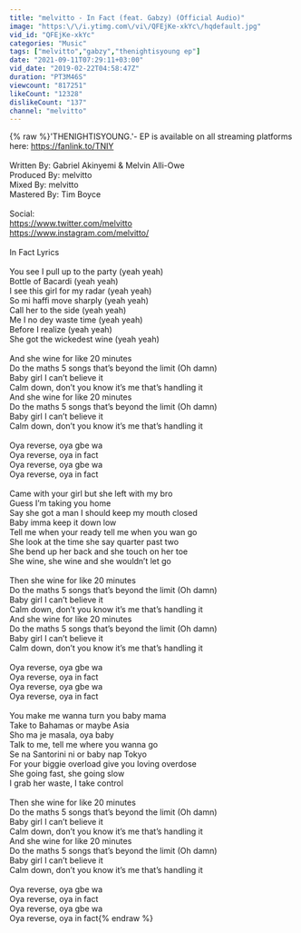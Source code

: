```yaml
---
title: "melvitto - In Fact (feat. Gabzy) (Official Audio)"
image: "https:\/\/i.ytimg.com\/vi\/QFEjKe-xkYc\/hqdefault.jpg"
vid_id: "QFEjKe-xkYc"
categories: "Music"
tags: ["melvitto","gabzy","thenightisyoung ep"]
date: "2021-09-11T07:29:11+03:00"
vid_date: "2019-02-22T04:58:47Z"
duration: "PT3M46S"
viewcount: "817251"
likeCount: "12328"
dislikeCount: "137"
channel: "melvitto"
---
```

{% raw %}'THENIGHTISYOUNG.'- EP is available on all streaming platforms here: <a rel="nofollow" target="blank" href="https://fanlink.to/TNIY">https://fanlink.to/TNIY</a><br /><br />Written By: Gabriel Akinyemi &amp; Melvin Alli-Owe<br />Produced By: melvitto<br />Mixed By: melvitto<br />Mastered By: Tim Boyce<br /><br />Social:<br /><a rel="nofollow" target="blank" href="https://www.twitter.com/melvitto">https://www.twitter.com/melvitto</a><br /><a rel="nofollow" target="blank" href="https://www.instagram.com/melvitto/">https://www.instagram.com/melvitto/</a><br /><br />In Fact Lyrics<br /><br />You see I pull up to the party (yeah yeah)<br />Bottle of Bacardi (yeah yeah)<br />I see this girl for my radar (yeah yeah)<br />So mi haffi move sharply (yeah yeah)<br />Call her to the side (yeah yeah)<br />Me I no dey waste time (yeah yeah)<br />Before I realize (yeah yeah)<br />She got the wickedest wine (yeah yeah)<br /><br />And she wine for like 20 minutes <br />Do the maths 5 songs that’s beyond the limit (Oh damn) <br />Baby girl I can’t believe it<br />Calm down, don’t you know it’s me that’s handling it <br />And she wine for like 20 minutes <br />Do the maths 5 songs that’s beyond the limit (Oh damn) <br />Baby girl I can’t believe it<br />Calm down, don’t you know it’s me that’s handling it<br /><br />Oya reverse, oya gbe wa <br />Oya reverse, oya in fact <br />Oya reverse, oya gbe wa <br />Oya reverse, oya in fact <br /><br />Came with your girl but she left with my bro <br />Guess I’m taking you home<br />Say she got a man I should keep my mouth closed <br />Baby imma keep it down low <br />Tell me when your ready tell me when you wan go <br />She look at the time she say quarter past two <br />She bend up her back and she touch on her toe <br />She wine, she wine and she wouldn’t let go <br /><br />Then she wine for like 20 minutes <br />Do the maths 5 songs that’s beyond the limit (Oh damn) <br />Baby girl I can’t believe it<br />Calm down, don’t you know it’s me that’s handling it<br />And she wine for like 20 minutes <br />Do the maths 5 songs that’s beyond the limit (Oh damn) <br />Baby girl I can’t believe it<br />Calm down, don’t you know it’s me that’s handling it<br /> <br />Oya reverse, oya gbe wa <br />Oya reverse, oya in fact <br />Oya reverse, oya gbe wa <br />Oya reverse, oya in fact <br /><br />You make me wanna turn you baby mama <br />Take to Bahamas or maybe Asia <br />Sho ma je masala, oya baby<br />Talk to me, tell me where you wanna go <br />Se na Santorini ni or baby nap Tokyo <br />For your biggie overload give you loving overdose <br />She going fast, she going slow <br />I grab her waste, I take control<br /> <br />Then she wine for like 20 minutes <br />Do the maths 5 songs that’s beyond the limit (Oh damn) <br />Baby girl I can’t believe it<br />Calm down, don’t you know it’s me that’s handling it<br />And she wine for like 20 minutes <br />Do the maths 5 songs that’s beyond the limit (Oh damn) <br />Baby girl I can’t believe it<br />Calm down, don’t you know it’s me that’s handling it<br /><br />Oya reverse, oya gbe wa <br />Oya reverse, oya in fact <br />Oya reverse, oya gbe wa <br />Oya reverse, oya in fact{% endraw %}
